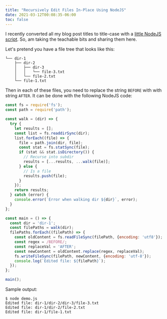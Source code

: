 ```yaml
---
title: "Recursively Edit Files In-Place Using NodeJS"
date: 2021-03-12T00:08:35-06:00
toc: false
---
```


I recently converted all my blog post titles to title-case with a [little NodeJS script](https://github.com/zwbetz-gh/zwbetz/blob/master/task_title_case.js). So, am taking the teachable bits and sharing them here.

Let's pretend you have a file tree that looks like this:

```
└── dir-1
    ├── dir-2
    │   ├── dir-3
    │   │   └── file-3.txt
    │   └── file-2.txt
    └── file-1.txt
```

Then in each of these files, you need to replace the string `BEFORE` with with string `AFTER`. It can be done with the following NodeJS code:

```js
const fs = require('fs');
const path = require('path');

const walk = (dir) => {
  try {
    let results = [];
    const list = fs.readdirSync(dir);
    list.forEach((file) => {
      file = path.join(dir, file);
      const stat = fs.statSync(file);
      if (stat && stat.isDirectory()) {
        // Recurse into subdir
        results = [...results, ...walk(file)];
      } else {
        // Is a file
        results.push(file);
      }
    });
    return results;
  } catch (error) {
    console.error(`Error when walking dir ${dir}`, error);
  }
};

const main = () => {
  const dir = 'dir-1';
  const filePaths = walk(dir);
  filePaths.forEach((filePath) => {
    const oldContent = fs.readFileSync(filePath, {encoding: 'utf8'});
    const regex = /BEFORE/;
    const replaceVal = 'AFTER';
    const newContent = oldContent.replace(regex, replaceVal);
    fs.writeFileSync(filePath, newContent, {encoding: 'utf-8'});
    console.log(`Edited file: ${filePath}`);
  });
};

main();
```

Sample output:

```
$ node demo.js
Edited file: dir-1/dir-2/dir-3/file-3.txt
Edited file: dir-1/dir-2/file-2.txt
Edited file: dir-1/file-1.txt
```
